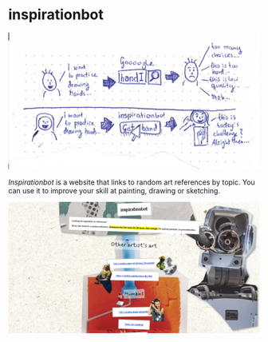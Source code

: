 # inspirationbot

![Problem Statement](./utilities/intro.png)

*Inspirationbot* is a website that links to random art references by topic. You can use it to improve your skill at painting, drawing or sketching.

![Screenshot Collage Version](./utilities/screenshot-collage.png)